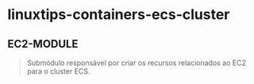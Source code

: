 # linuxtips-containers-ecs-cluster

## EC2-MODULE

> Submódulo responsável por criar os recursos relacionados ao EC2 para o cluster ECS.
